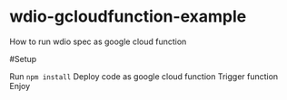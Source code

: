# wdio-gcloudfunction-example
How to run wdio spec as google cloud function

#Setup

Run `npm install`
Deploy code as google cloud function
Trigger function
Enjoy
